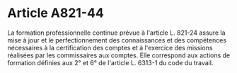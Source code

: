 # Article A821-44

La formation professionnelle continue prévue à l'article L. 821-24 assure la mise à jour et le perfectionnement des connaissances et des compétences nécessaires à la certification des comptes et à l'exercice des missions réalisées par les commissaires aux comptes. Elle correspond aux actions de formation définies aux 2° et 6° de l'article L. 6313-1 du code du travail.
